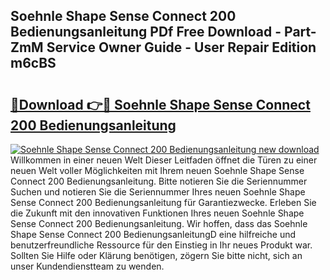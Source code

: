 ## Soehnle Shape Sense Connect 200 Bedienungsanleitung PDf Free Download - Part-ZmM Service Owner Guide - User Repair Edition m6cBS

# <h2><a href="http://df3dc2.blite.top/?on=Soehnle+Shape+Sense+Connect+200+Bedienungsanleitung">🔗Download 👉🔴 Soehnle Shape Sense Connect 200 Bedienungsanleitung</a></h2>

[![Soehnle Shape Sense Connect 200 Bedienungsanleitung new download](https://i.imgur.com/lujVjoI.png)](http://df3dc2.blite.top/?on=Soehnle+Shape+Sense+Connect+200+Bedienungsanleitung)
Willkommen in einer neuen Welt Dieser Leitfaden öffnet die Türen zu einer neuen Welt voller Möglichkeiten mit Ihrem neuen Soehnle Shape Sense Connect 200 Bedienungsanleitung. Bitte notieren Sie die Seriennummer Suchen und notieren Sie die Seriennummer Ihres neuen Soehnle Shape Sense Connect 200 Bedienungsanleitung für Garantiezwecke. Erleben Sie die Zukunft mit den innovativen Funktionen Ihres neuen Soehnle Shape Sense Connect 200 Bedienungsanleitung. Wir hoffen, dass das Soehnle Shape Sense Connect 200 BedienungsanleitungD eine hilfreiche und benutzerfreundliche Ressource für den Einstieg in Ihr neues Produkt war. Sollten Sie Hilfe oder Klärung benötigen, zögern Sie bitte nicht, sich an unser Kundendienstteam zu wenden.
